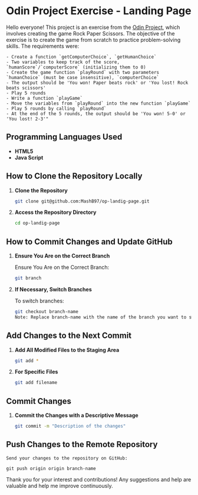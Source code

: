# Odin Project Exercise - Landing Page

Hello everyone! This project is an exercise from the [Odin Project](https://www.theodinproject.com/), which involves creating the game Rock Paper Scissors. The objective of the exercise is to create the game from scratch to practice problem-solving skills. The requirements were:

    - Create a function `getComputerChoice`, `getHumanChoice`
    - Two variables to keep track of the score, `humanScore`/`computerScore` (initializing them to 0)
    - Create the game function `playRound` with two parameters `humanChoice` (must be case insensitive), `computerChoice`
    - The output should be 'You won! Paper beats rock' or 'You lost! Rock beats scissors'
    - Play 5 rounds
    - Write a function `playGame`
    - Move the variables from `playRound` into the new function `playGame`
    - Play 5 rounds by calling `playRound`
    - At the end of the 5 rounds, the output should be 'You won! 5-0' or 'You lost! 2-3'"

## Programming Languages Used

- **HTML5**
- **Java Script**

## How to Clone the Repository Locally

1. **Clone the Repository**

   ```bash
   git clone git@github.com:MashB97/op-landig-page.git


2. **Access the Repository Directory**

    ```bash
    cd op-landig-page

## How to Commit Changes and Update GitHub

1. **Ensure You Are on the Correct Branch**
    
    Ensure You Are on the Correct Branch:

    ```bash
    git branch

2. **If Necessary, Switch Branches**
    
    To switch branches:

    ```bash
    git checkout branch-name
    Note: Replace branch-name with the name of the branch you want to switch to.

## Add Changes to the Next Commit

1. **Add All Modified Files to the Staging Area**

    ```bash
    git add *

2. **For Specific Files**

    ```bash
    git add filename

## Commit Changes

1. **Commit the Changes with a Descriptive Message**

    ```bash
    git commit -m "Description of the changes"

## Push Changes to the Remote Repository

    Send your changes to the repository on GitHub:

    git push origin origin branch-name

Thank you for your interest and contributions! Any suggestions and help are valuable and help me improve continuously.